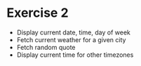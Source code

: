 # Exercise 2
- Display current date, time, day of week
- Fetch current weather for a given city
- Fetch random quote
- Display current time for other timezones